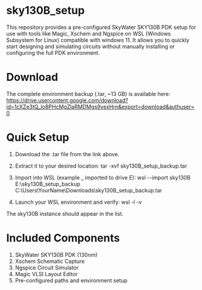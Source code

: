 # sky130B_setup
This repository provides a pre-configured SkyWater SKY130B PDK setup for use with tools like Magic, Xschem and Ngspice on WSL (Windows Subsystem for Linux) compatible with windows 11. It allows you to quickly start designing and simulating circuits without manually installing or configuring the full PDK environment.

# Download
The complete environment backup (.tar, ~13 GB) is available here:
https://drive.usercontent.google.com/download?id=1cXZe3tQ_Io8PHcMgZlaRMDMgs9vexHrn&export=download&authuser=0

# Quick Setup
1) Download the .tar file from the link above.
2) Extract it to your desired location:
                 tar -xvf sky130B_setup_backup.tar

3) Import into WSL (example _ imported to drive E):
                 wsl --import sky130B E:\sky130B_setup_backup C:\Users\YourName\Downloads\sky130B_setup_backup.tar

4) Launch your WSL environment and verify:
                 wsl -l -v

The sky130B instance should appear in the list.

# Included Components
1) SkyWater SKY130B PDK (130nm)
2) Xschem Schematic Capture
3) Ngspice Circuit Simulator
4) Magic VLSI Layout Editor
5) Pre-configured paths and environment setup

